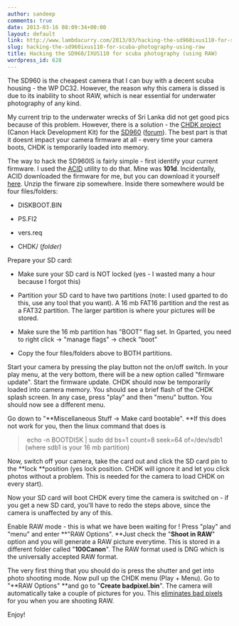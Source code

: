 ```yaml
---
author: sandeep
comments: true
date: 2013-03-16 08:09:34+00:00
layout: default
link: http://www.lambdacurry.com/2013/03/hacking-the-sd960ixus110-for-scuba-photography-using-raw/
slug: hacking-the-sd960ixus110-for-scuba-photography-using-raw
title: Hacking the SD960/IXUS110 for scuba photography (using RAW)
wordpress_id: 628
---
```


The SD960 is the cheapest camera that I can buy with a decent scuba housing - the WP DC32. However, the reason why this camera is dissed is due to its inability to shoot RAW, which is near essential for underwater photography of any kind.

My current trip to the underwater wrecks of Sri Lanka did not get good pics because of this problem. However, there is a solution - the [CHDK project](http://chdk.wikia.com/wiki/CHDK) (Canon Hack Development Kit) for the [SD960](chdk.wikia.com/wiki/SD960IS) ([forum](chdk.setepontos.com/index.php?topic=9133.45)). The best part is that it doesnt impact your camera firmware at all - every time your camera boots, CHDK is temporarily loaded into memory.

The way to hack the SD960IS is fairly simple - first identify your current firmware. I used the [ACID](http://chdk.wikia.com/wiki/ACID) utility to do that. Mine was **101d**. Incidentally, ACID downloaded the firmware for me, but you can download it yourself [here](http://mighty-hoernsche.de/). Unzip the firware zip somewhere. Inside there somewhere would be four files/folders:



	
  * DISKBOOT.BIN

	
  * PS.FI2

	
  * vers.req

	
  * CHDK/ (_folder)_


Prepare your SD card:

	
  * Make sure your SD card is NOT locked (yes - I wasted many a hour because I forgot this)

	
  * Partition your SD card to have two partitions (note: I used gparted to do this, use any tool that you want). A 16 mb FAT16 partition and the rest as a FAT32 partition. The larger partition is where your pictures will be stored.

	
  * Make sure the 16 mb partition has "BOOT" flag set. In Gparted, you need to right click -> "manage flags" -> check "boot"

	
  * Copy the four files/folders above to BOTH partitions.


Start your camera by pressing the play button not the on/off switch. In your play menu, at the very bottom, there will be a new option called "firmware update". Start the firmware update. CHDK should now be temporarily loaded into camera memory. You should see a brief flash of the CHDK splash screen. In any case, press "play" and then "menu" button. You should now see a different menu.

Go down to "**Miscellaneous Stuff -> Make card bootable". **If this does not work for you, then the linux command that does is


<blockquote> echo -n BOOTDISK | sudo dd bs=1 count=8 seek=64 of=/dev/sdb1 (where sdb1 is your 16 mb partition)</blockquote>


Now, switch off your camera, take the card out and click the SD card pin to the **lock **position (yes lock position. CHDK will ignore it and let you click photos without a problem. This is needed for the camera to load CHDK on every start).

Now your SD card will boot CHDK every time the camera is switched on - if you get a new SD card, you'll have to redo the steps above, since the camera is unaffected by any of this.

Enable RAW mode - this is what we have been waiting for ! Press "play" and "menu" and enter **"RAW Options". **Just check the "**Shoot in RAW**" option and you will generate a RAW picture everytime. This is stored in a different folder called "**100Canon**". The RAW format used is DNG which is the universally accepted RAW format.

The very first thing that you should do is press the shutter and get into photo shooting mode. Now pull up the CHDK menu (Play + Menu). Go to "**RAW Options" **and go to "**Create badpixel.bin**". The camera will automatically take a couple of pictures for you. This [eliminates bad pixels](http://chdk.wikia.com/wiki/Badpixel_removal) for you when you are shooting RAW.

Enjoy!
